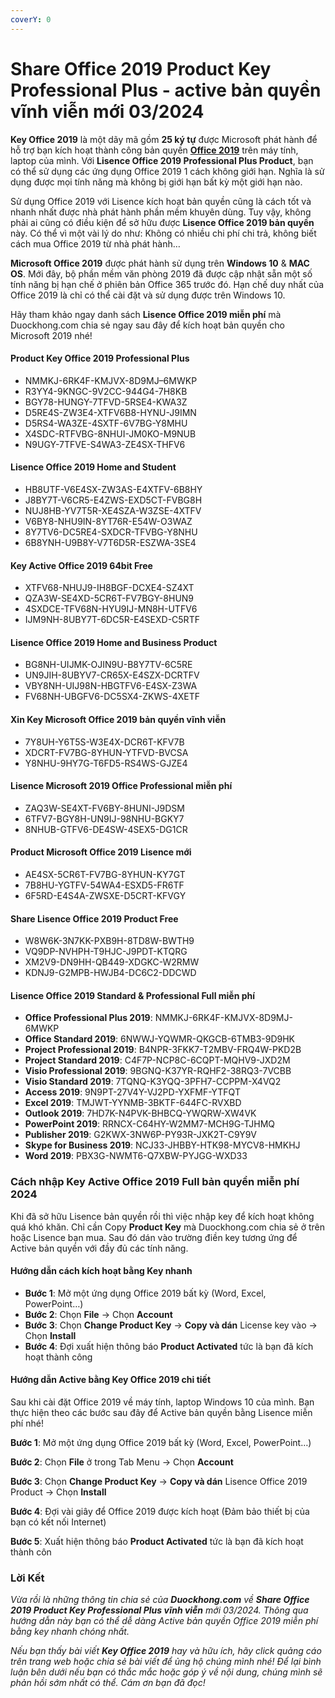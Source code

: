 ```yaml
---
coverY: 0
---
```


# Share Office 2019 Product Key Professional Plus - active bản quyền vĩnh viễn mới 03/2024

**Key Office 2019** là một dãy mã gồm **25 ký tự** được Microsoft phát hành để hỗ trợ bạn kích hoạt thành công bản quyền [**Office 2019**](https://duockhong.com/microsoft-office-2019/) trên máy tính, laptop của mình. Với **Lisence Office 2019 Professional Plus Product**, bạn có thể sử dụng các ứng dụng Office 2019 1 cách không giới hạn. Nghĩa là sử dụng được mọi tính năng mà không bị giới hạn bất kỳ một giới hạn nào.

Sử dụng Office 2019 với Lisence kích hoạt bản quyền cũng là cách tốt và nhanh nhất được nhà phát hành phần mềm khuyên dùng. Tuy vậy, không phải ai cũng có điều kiện để sở hữu được **Lisence Office 2019 bản quyền** này. Có thể vì một vài lý do như: Không có nhiều chi phí chi trả, không biết cách mua Office 2019 từ nhà phát hành…

**Microsoft Office 2019** được phát hành sử dụng trên **Windows 10** & **MAC OS**. Mới đây, bộ phần mềm văn phòng 2019 đã được cập nhật sẵn một số tính năng bị hạn chế ở phiên bản Office 365 trước đó. Hạn chế duy nhất của Office 2019 là chỉ có thể cài đặt và sử dụng được trên Windows 10.

Hãy tham khảo ngay danh sách **Lisence Office 2019 miễn phí** mà Duockhong.com chia sẻ ngay sau đây để kích hoạt bản quyền cho Microsoft 2019 nhé!

#### **Product Key Office 2019 Professional Plus**

* NMMKJ-6RK4F-KMJVX-8D9MJ–6MWKP
* R3YY4-9KNGC-9V2CC-944G4-7H8KB
* BGY78-HUNGY-7TFVD-5RSE4-KWA3Z
* D5RE4S-ZW3E4-XTFV6B8-HYNU-J9IMN
* D5RS4-WA3ZE-4SXTF-6V7BG-Y8MHU
* X4SDC-RTFVBG-8NHUI-JM0KO-M9NUB
* N9UGY-7TFVE-S4WA3-ZE4SX-THFV6

#### **Lisence Office 2019 Home and Student**

* HB8UTF-V6E4SX-ZW3AS-E4XTFV-6B8HY
* J8BY7T-V6CR5-E4ZWS-EXD5CT-FVBG8H
* NUJ8HB-YV7T5R-XE4SZA-W3ZSE-4XTFV
* V6BY8-NHU9IN-8YT76R-E54W-O3WAZ
* 8Y7TV6-DC5RE4-SXDCR-TFVBG-Y8NHU
* 6B8YNH-U9B8Y-V7T6D5R-ESZWA-3SE4

#### **Key Active Office 2019 64bit Free**

* XTFV68-NHUJ9-IH8BGF-DCXE4-SZ4XT
* QZA3W-SE4XD-5CR6T-FV7BGY-8HUN9
* 4SXDCE-TFV68N-HYU9IJ-MN8H-UTFV6
* IJM9NH-8UBY7T-6DC5R-E4SEXD-C5RTF

#### **Lisence Office 2019 Home and Business Product**

* BG8NH-UIJMK-OJIN9U-B8Y7TV-6C5RE
* UN9JIH-8UBYV7-CR65X-E4SZX-DCRTFV
* VBY8NH-UIJ98N-HBGTFV6-E4SX-Z3WA
* FV68NH-UBGFV6-DC5SX4-ZKWS-4XETF

#### **Xin Key Microsoft Office 2019 bản quyền vĩnh viễn**

* 7Y8UH-Y6T5S-W3E4X-DCR6T-KFV7B
* XDCRT-FV7BG-8YHUN-YTFVD-BVCSA
* Y8NHU-9HY7G-T6FD5-RS4WS-GJZE4

#### **Lisence Microsoft 2019 Office Professional miễn phí**

* ZAQ3W-SE4XT-FV6BY-8HUNI-J9DSM
* 6TFV7-BGY8H-UN9IJ-98NHU-BGKY7
* 8NHUB-GTFV6-DE4SW-4SEX5-DG1CR

#### **Product Microsoft Office 2019 Lisence mới**

* AE4SX-5CR6T-FV7BG-8YHUN-KY7GT
* 7B8HU-YGTFV-54WA4-ESXD5-FR6TF
* 6F5RD-E4S4A-ZWSXE-D5CRT-KFVGY

#### **Share Lisence Office 2019 Product Free**

* W8W6K-3N7KK-PXB9H-8TD8W-BWTH9
* VQ9DP-NVHPH-T9HJC-J9PDT-KTQRG
* XM2V9-DN9HH-QB449-XDGKC-W2RMW
* KDNJ9-G2MPB-HWJB4-DC6C2-DDCWD

#### **Lisence Office 2019 Standard & Professional Full miễn phí**

* **Office Professional Plus 2019**: NMMKJ-6RK4F-KMJVX-8D9MJ-6MWKP
* **Office Standard 2019**: 6NWWJ-YQWMR-QKGCB-6TMB3-9D9HK
* **Project Professional 2019**: B4NPR-3FKK7-T2MBV-FRQ4W-PKD2B
* **Project Standard 2019**: C4F7P-NCP8C-6CQPT-MQHV9-JXD2M
* **Visio Professional 2019**: 9BGNQ-K37YR-RQHF2-38RQ3-7VCBB
* **Visio Standard 2019**: 7TQNQ-K3YQQ-3PFH7-CCPPM-X4VQ2
* **Access 2019**: 9N9PT-27V4Y-VJ2PD-YXFMF-YTFQT
* **Excel 2019**: TMJWT-YYNMB-3BKTF-644FC-RVXBD
* **Outlook 2019**: 7HD7K-N4PVK-BHBCQ-YWQRW-XW4VK
* **PowerPoint 2019**: RRNCX-C64HY-W2MM7-MCH9G-TJHMQ
* **Publisher 2019**: G2KWX-3NW6P-PY93R-JXK2T-C9Y9V
* **Skype for Business 2019**: NCJ33-JHBBY-HTK98-MYCV8-HMKHJ
* **Word 2019**: PBX3G-NWMT6-Q7XBW-PYJGG-WXD33

### **Cách nhập Key Active Office 2019 Full bản quyền miễn phí 2024**

Khi đã sở hữu Lisence bản quyền rồi thì việc nhập key để kích hoạt không quá khó khăn. Chỉ cần Copy **Product Key** mà Duockhong.com chia sẻ ở trên hoặc Lisence bạn mua. Sau đó dán vào trường điền key tương ứng để Active bản quyền với đầy đủ các tính năng.

#### **Hướng dẫn cách kích hoạt bằng Key nhanh**

* **Bước 1**: Mở một ứng dụng Office 2019 bất kỳ (Word, Excel, PowerPoint…)
* **Bước 2**: Chọn **File** → Chọn **Account**
* **Bước 3**: Chọn **Change Product Key** → **Copy và dán** License key vào → Chọn **Install**
* **Bước 4**: Đợi xuất hiện thông báo **Product Activated** tức là bạn đã kích hoạt thành công

#### **Hướng dẫn Active bằng Key Office 2019 chi tiết**

Sau khi cài đặt Office 2019 về máy tính, laptop Windows 10 của mình. Bạn thực hiện theo các bước sau đây để Active bản quyền bằng Lisence miễn phí nhé!

**Bước 1**: Mở một ứng dụng Office 2019 bất kỳ (Word, Excel, PowerPoint…)

**Bước 2**: Chọn **File** ở trong Tab Menu → Chọn **Account**

**Bước 3**: Chọn **Change Product Key** → **Copy và dán** Lisence Office 2019 Product → Chọn **Install**

**Bước 4**: Đợi vài giây để Office 2019 được kích hoạt (Đảm bảo thiết bị của bạn có kết nối Internet)

**Bước 5**: Xuất hiện thông báo **Product Activated** tức là bạn đã kích hoạt thành côn

### **Lời Kết**

_Vừa rồi là những thông tin chia sẻ của **Duockhong.com** về **Share Office 2019 Product Key Professional Plus vĩnh viễn** mới 03/2024. Thông qua hướng dẫn này bạn có thể dễ dàng Active bản quyền Office 2019 miễn phí bằng key nhanh chóng nhất._

_Nếu bạn thấy bài viết **Key Office 2019** hay và hữu ích, hãy click quảng cáo trên trang web hoặc chia sẻ bài viết để ủng hộ chúng mình nhé! Để lại bình luận bên dưới nếu bạn có thắc mắc hoặc góp ý về nội dung, chúng mình sẽ phản hồi sớm nhất có thể. Cám ơn bạn đã đọc!_

